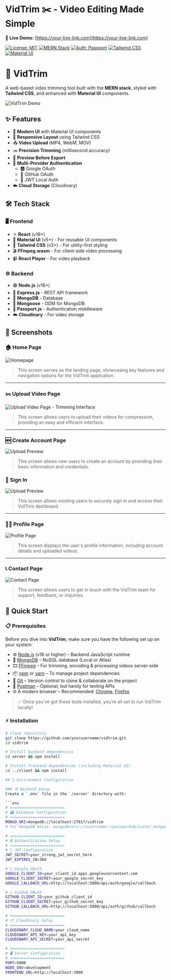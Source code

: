 # VidTrim ✂️ - Video Editing Made Simple

🔗 **Live Demo:** [https://your-live-link.com](https://your-live-link.com)

[![License: MIT](https://img.shields.io/badge/License-MIT-yellow.svg)](https://opensource.org/licenses/MIT)
[![MERN Stack](https://img.shields.io/badge/Stack-MERN-61DAFB?logo=react&logoColor=white)](https://www.mongodb.com/mern-stack)
[![Auth: Passport](https://img.shields.io/badge/Auth-Passport-34E27A?logo=passport&logoColor=white)](https://www.passportjs.org)
[![Tailwind CSS](https://img.shields.io/badge/Style-Tailwind_CSS-38B2AC?logo=tailwind-css&logoColor=white)](https://tailwindcss.com)
[![Material UI](https://img.shields.io/badge/Components-Material_UI-0081CB?logo=mui&logoColor=white)](https://mui.com)


# 🎥 VidTrim

A web-based video trimming tool built with the **MERN stack**, styled with **Tailwind CSS**, and enhanced with **Material UI** components.


![VidTrim Demo](demo.gif) <!-- Replace with actual demo file -->

## ✨ Features
- 🎨 **Modern UI** with Material UI components
- 📱 **Responsive Layout** using Tailwind CSS
- 📤 **Video Upload** (MP4, WebM, MOV)
- ✂️ **Precision Trimming** (millisecond accuracy)
- 👀 **Preview Before Export**
- 🔐 **Multi-Provider Authentication**
  - 🅶 Google OAuth
  - 🐙 GitHub OAuth
  - 🔑 JWT Local Auth
- ☁️ **Cloud Storage** (Cloudinary)

## 🛠️ Tech Stack
### 🖥️ Frontend
- ⚛️ **React** (v18+)
- 🧩 **Material UI** (v5+) - For reusable UI components
- 🎀 **Tailwind CSS** (v3+) - For utility-first styling
- 🎬 **FFmpeg.wasm** - For client-side video processing
- 📹 **React Player** - For video playback

### ⚙️ Backend
- 🟢 **Node.js** (v16+)
- 🚂 **Express.js** - REST API framework
- 🍃 **MongoDB** - Database
- 🐫 **Mongoose** - ODM for MongoDB
- 🔐 **Passport.js** - Authentication middleware
- ☁️ **Cloudinary** - For video storage

## 📸 Screenshots

### 🏠 Home Page
![Homepage](https://github.com/ChandraShekharSaini/ChandraShekharSaini/blob/main/Home_Page.gif)

> This screen serves as the landing page, showcasing key features and navigation options for the VidTrim application.

---

### ✂️ Upload Video Page

![Upload Video Page - Trimming Interface](https://github.com/ChandraShekharSaini/ChandraShekharSaini/blob/main/Compress-Video-Page.jpg)

> This screen allows users to upload their videos for compression, providing an easy and efficient interface.

---

### 🆕 Create Account Page
![Upload Preview](https://github.com/ChandraShekharSaini/ChandraShekharSaini/blob/main/Sign-up.jpg)

> This screen allows new users to create an account by providing their basic information and credentials.


### 🔐 Sign In
![Upload Preview](https://github.com/ChandraShekharSaini/ChandraShekharSaini/blob/main/Sign-in.jpg)

> This screen allows existing users to securely sign in and access their VidTrim dashboard.

---

### 🙍‍♂️ Profile Page

![Profile Page](https://github.com/ChandraShekharSaini/ChandraShekharSaini/blob/main/Profile.jpg)

> This screen displays the user's profile information, including account details and uploaded videos.

---

### 📞 Contact Page

![Contact Page](https://github.com/ChandraShekharSaini/ChandraShekharSaini/blob/main/Contact.jpg)

> This screen allows users to get in touch with the VidTrim team for support, feedback, or inquiries.




## 🚀 Quick Start

### 📋 Prerequisites

Before you dive into **VidTrim**, make sure you have the following set up on your system:

- ⚙️ [Node.js](https://nodejs.org/) (v16 or higher) – Backend JavaScript runtime
- 🍃 [MongoDB](https://www.mongodb.com/) – NoSQL database (Local or Atlas)
- 🎞️ [FFmpeg](https://ffmpeg.org/) – For trimming, encoding & processing videos server-side
- 📦 [npm](https://www.npmjs.com/) or [yarn](https://yarnpkg.com/) – To manage project dependencies
- 🧰 [Git](https://git-scm.com/) – Version control to clone & collaborate on the project
- 📮 [Postman](https://www.postman.com/) – Optional, but handy for testing APIs
- 🌐 A modern browser – Recommended: [Chrome](https://www.google.com/chrome/), [Firefox](https://www.mozilla.org/firefox/)

> ✅ Once you’ve got these tools installed, you’re all set to run VidTrim locally!



### ⚡ Installation
```bash
# Clone repository
git clone https://github.com/yourusername/vidtrim.git
cd vidtrim

# Install backend dependencies
cd server && npm install

# Install frontend dependencies (including Material UI)
cd ../client && npm install

## 🔧 Environment Configuration

### ⚙️ Backend Setup
Create a `.env` file in the `/server` directory with:

```env
# ========================
# 🗃️ Database Configuration
# ========================
MONGO_URI=mongodb://localhost:27017/vidtrim
# For MongoDB Atlas: mongodb+srv://<username>:<password>@cluster.mongodb.net/vidtrim

# ========================
# 🔒 Authentication Setup
# ========================
# 🔑 JWT Configuration
JWT_SECRET=your_strong_jwt_secret_here
JWT_EXPIRES_IN=30d

# 🔵 Google OAuth
GOOGLE_CLIENT_ID=your_client_id.apps.googleusercontent.com
GOOGLE_CLIENT_SECRET=your_google_secret_key
GOOGLE_CALLBACK_URL=http://localhost:5000/api/auth/google/callback

# 🐙 GitHub OAuth
GITHUB_CLIENT_ID=your_github_client_id
GITHUB_CLIENT_SECRET=your_github_secret_key
GITHUB_CALLBACK_URL=http://localhost:5000/api/auth/github/callback

# ========================
# 📦 Cloudinary Setup
# ========================
CLOUDINARY_CLOUD_NAME=your_cloud_name
CLOUDINARY_API_KEY=your_api_key
CLOUDINARY_API_SECRET=your_api_secret

# ========================
# 🖥️ Server Configuration
# ========================
PORT=5000
NODE_ENV=development
FRONTEND_URL=http://localhost:3000
